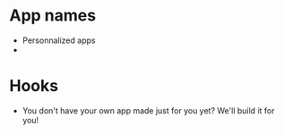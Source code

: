 # App  names

- Personnalized apps
- 

# Hooks

- You don't have your own app made just for you yet? We'll build it for you!
